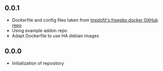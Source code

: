 <!-- https://developers.home-assistant.io/docs/add-ons/presentation#keeping-a-changelog -->

## 0.0.1

- Dockerfile and config files taken from [tiredofit's freepbx docker GitHub repo](https://github.com/tiredofit/docker-freepbx)
- Using example addon repo
- Adapt Dockerfile to use HA debian images

## 0.0.0

- Initialization of repository
